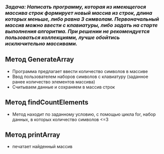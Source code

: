 ### *Задача: Написать программу, которая из имеющегося массива строк формирует новый массив из строк, длина которых меньше, либо равна 3 символам. Первоначальный массив можно ввести с клавиатуры, либо задать на старте выполнения алгоритма. При решении не рекомендуется пользоваться коллекциями, лучше обойтись исключительно массивами.*

## Метод GenerateArray
- Программа предлагает ввести количество символов в массиве
- Ввод пользователем наборов символов с клавиатуру (заданное ранее количество элементов массива)
- Cчитываем данные и сохраняем в массив строк

## Метод findCountElements
- Метод находит по заданному условию, с помощью цикла for, набор данных, в которых количество символов <=3
  
## Метод printArray
- печатает найденный массив
